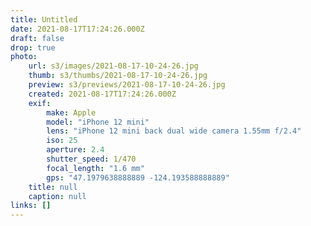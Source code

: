 ```yaml
---
title: Untitled
date: 2021-08-17T17:24:26.000Z
draft: false
drop: true
photo:
    url: s3/images/2021-08-17-10-24-26.jpg
    thumb: s3/thumbs/2021-08-17-10-24-26.jpg
    preview: s3/previews/2021-08-17-10-24-26.jpg
    created: 2021-08-17T17:24:26.000Z
    exif:
        make: Apple
        model: "iPhone 12 mini"
        lens: "iPhone 12 mini back dual wide camera 1.55mm f/2.4"
        iso: 25
        aperture: 2.4
        shutter_speed: 1/470
        focal_length: "1.6 mm"
        gps: "47.1979638888889 -124.193588888889"
    title: null
    caption: null
links: []
---
```

